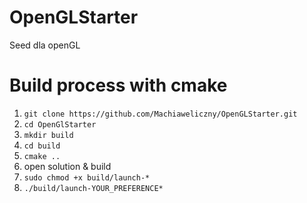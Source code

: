 # OpenGLStarter
Seed dla openGL

# Build process with cmake
1. `git clone https://github.com/Machiaweliczny/OpenGLStarter.git`
2. `cd OpenGlStarter`
3. `mkdir build`
4. `cd build`
5. `cmake ..`
6. open solution & build
7. `sudo chmod +x build/launch-*`
8. `./build/launch-YOUR_PREFERENCE*`
